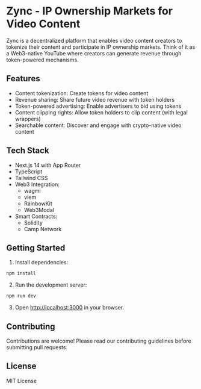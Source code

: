 # Zync - IP Ownership Markets for Video Content

Zync is a decentralized platform that enables video content creators to tokenize their content and participate in IP ownership markets. Think of it as a Web3-native YouTube where creators can generate revenue through token-powered mechanisms.

## Features

- Content tokenization: Create tokens for video content
- Revenue sharing: Share future video revenue with token holders
- Token-powered advertising: Enable advertisers to bid using tokens
- Content clipping rights: Allow token holders to clip content (with legal wrappers)
- Searchable content: Discover and engage with crypto-native video content

## Tech Stack

- Next.js 14 with App Router
- TypeScript
- Tailwind CSS
- Web3 Integration:
  - wagmi
  - viem
  - RainbowKit
  - Web3Modal
- Smart Contracts:
  - Solidity
  - Camp Network

## Getting Started

1. Install dependencies:
```bash
npm install
```

2. Run the development server:
```bash
npm run dev
```

3. Open [http://localhost:3000](http://localhost:3000) in your browser.

## Contributing

Contributions are welcome! Please read our contributing guidelines before submitting pull requests.

## License

MIT License
